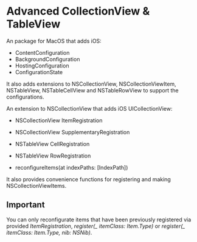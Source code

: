 # Advanced CollectionView & TableView

An package for MacOS that adds iOS:
- ContentConfiguration
- BackgroundConfiguration
- HostingConfiguration
- ConfigurationState

It also adds extensions to NSCollectionView, NSCollectionViewItem, NSTableView, NSTableCellView and NSTableRowView to support the configurations.


An extension to NSCollectionView that adds iOS UICollectionView:
- NSCollectionView ItemRegistration
- NSCollectionView SupplementaryRegistration

- NSTableView CellRegistration
- NSTableView RowRegistration
- reconfigureItems(at indexPaths: [IndexPath])

It also provides convenience functions for registering and making NSCollectionViewItems.

## Important
You can only reconfigurate items that have been previously registered via provided *ItemRegistration*, *register(_ itemClass: Item.Type)* or *register(_ itemClass: Item.Type, nib: NSNib)*.
